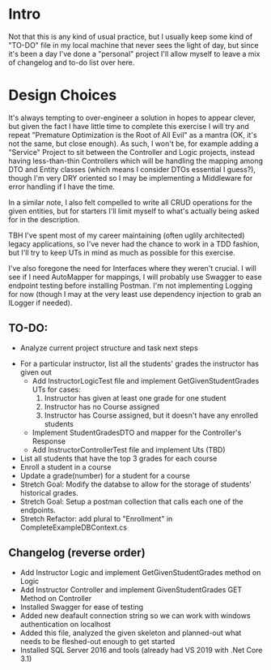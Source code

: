# Intro

Not that this is any kind of usual practice, but I usually keep some kind of "TO-DO" file in my local machine that never sees the light of day, but since it's been a day I've done a "personal" project I'll allow myself to leave a mix of changelog and to-do list over here.

# Design Choices

It's always tempting to over-engineer a solution in hopes to appear clever, but given the fact I have little time to complete this exercise I will try and repeat "Premature Optimization is the Root of All Evil" as a mantra (OK, it's not the same, but close enough). As such, I won't be, for example adding a "Service" Project to sit between the Controller and Logic projects, instead having less-than-thin Controllers which will be handling the mapping among DTO and Entity classes (which means I consider DTOs essential I guess?), though I'm very DRY oriented so I may be implementing a Middleware for error handling if I have the time. 

In a similar note, I also felt compelled to write all CRUD operations for the given entities, but for starters I'll limit myself to what's actually being asked for in the description.

TBH I've spent most of my career maintaining (often uglily architected) legacy applications, so I've never had the chance to work in a TDD fashion, but I'll try to keep UTs in mind as much as possible for this exercise.

I've also foregone the need for Interfaces where they weren't crucial. I will see if I need AutoMapper for mappings, I will probably use Swagger to ease endpoint testing before installing Postman. I'm not implementing Logging for now (though I may at the very least use dependency injection to grab an ILogger if needed).


## TO-DO:

- Analyze current project structure and task next steps
* For a particular instructor, list all the students' grades the instructor has given out
	- Add InstructorLogicTest file and implement GetGivenStudentGrades UTs for cases:
		1. Instructor has given at least one grade for one student
		2. Instructor has no Course assigned
		3. Instructor has Course assigned, but it doesn't have any enrolled students
	- Implement StudentGradesDTO and mapper for the Controller's Response
	- Add InstructorControllerTest file and implement Uts (TBD)
* List all students that have the top 3 grades for each course
* Enroll a student in a course
* Update a grade(number) for a student for a course
* Stretch Goal: Modify the databse to allow for the storage of students' historical grades.
* Stretch Goal: Setup a postman collection that calls each one of the endpoints.
* Stretch Refactor: add plural to "Enrollment" in CompleteExampleDBContext.cs


## Changelog (reverse order)

- Add Instructor Logic and implement GetGivenStudentGrades method on Logic	
- Add Instructor Controller and implement GivenStudentGrades GET Method on Controller 
- Installed Swagger for ease of testing
- Added new deafault connection string so we can work with windows authentication on localhost
- Added this file, analyzed the given skeleton and planned-out what needs to be fleshed-out enough to get started
- Installed SQL Server 2016 and tools (already had VS 2019 with .Net Core 3.1)
